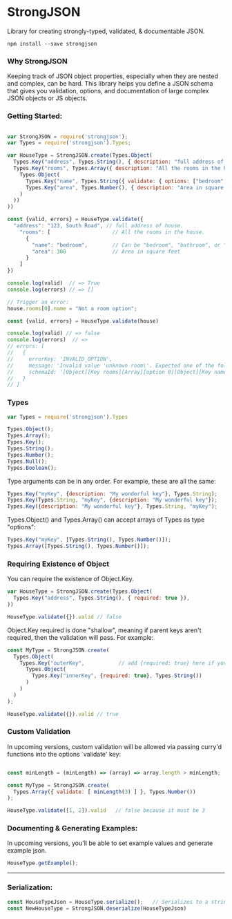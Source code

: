 StrongJSON
===========================
Library for creating strongly-typed, validated, & documentable JSON.

`npm install --save strongjson`

### Why StrongJSON

Keeping track of JSON object properties, especially when they are nested and complex, can be hard.  This
library helps you define a JSON schema that gives you validation, options, and documentation
of large complex JSON objects or JS objects.

### Getting Started:
```js

var StrongJSON = require('strongjson');
var Types = require('strongjson').Types;

var HouseType = StrongJSON.create(Types.Object(
  Types.Key("address", Types.String(), { description: "full address of house." }),
  Types.Key("rooms", Types.Array({ description: "All the rooms in the house." },
    Types.Object(
      Types.Key("name", Types.String({ validate: { options: ["bedroom", "bathroom", "kitchen"] }})),
      Types.Key("area", Types.Number(), { description: "Area in square feet." })
    )
  ))
))

const {valid, errors} = HouseType.validate({
  "address": "123, South Road", // full address of house.
    "rooms": [                    // All the rooms in the house.
      {
        "name": "bedroom",        // Can be "bedroom", "bathroom", or "kitchen".
        "area": 300               // Area in square feet
      }
    ]
})

console.log(valid)  // => True
console.log(errors) // => []

// Trigger an error:
house.rooms[0].name = "Not a room option";

const {valid, errors} = HouseType.validate(house)

console.log(valid) // => false
console.log(errors)  // =>
// errors: [
//   {
//     errorKey: 'INVALID_OPTION',
//     message: 'Invalid value 'unknown room\'. Expected one of the following: \'bedroom\', \'bathroom\', \'kitchen\'',
//     schemaId: '[Object][Key rooms][Array][option 0][Object][Key name][string]'
//   }
// ]
```

### Types

```js
var Types = require('strongjson').Types

Types.Object();
Types.Array();
Types.Key();
Types.String();
Types.Number();
Types.Null();
Types.Boolean();
```

Type arguments can be in any order. For example, these are all the same:

```js
Types.Key("myKey", {description: "My wonderful key"}, Types.String);
Types.Key(Types.String, "myKey", {description: "My wonderful key"});
Types.Key({description: "My wonderful key"}, Types.String, "myKey");
```

Types.Object() and Types.Array() can accept arrays of Types as type "options":

```js
Types.Key("myKey", [Types.String(), Types.Number()]);
Types.Array([Types.String(), Types.Number()]);
```

### Requiring Existence of Object

You can require the existence of Object.Key.

```js
var HouseType = StrongJSON.create(Types.Object(
  Types.Key("address", Types.String(), { required: true }),
))

HouseType.validate({}).valid // false
```

Object.Key required is done "shallow", meaning if parent keys aren't required, then
the validation will pass.  For example:

```js
const MyType = StrongJSON.create(
  Types.Object(
    Types.Key("outerKey",           // add {required: true} here if you want this to validate existence of the innerKey
      Types.Object(
        Types.Key("innerKey", {required: true}, Types.String())
      )
    )
  )
);

HouseType.validate({}).valid // true
```

### Custom Validation

In upcoming versions, custom validation will be allowed via passing curry'd functions
into the options `validate' key:

```js

const minLength = (minLength) => (array) => array.length > minLength;

const MyType = StrongJSON.create(
  Types.Array({ validate: [ minLength(3) ] }, Types.Number())
);

HouseType.validate([1, 2]).valid   // false because it must be 3

```

### Documenting & Generating Examples:

In upcoming versions, you'll be able to set example values and generate example json.

```js
HouseType.getExample();
```

---

### Serialization:

```js
const HouseTypeJson = HouseType.serialize();   // Serializes to a string for storage in a data store.
const NewHouseType = StrongJSON.deserialize(HouseTypeJson)
```


